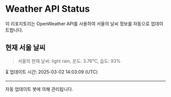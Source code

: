 
# Weather API Status

이 리포지토리는 OpenWeather API를 사용하여 서울의 날씨 정보를 자동으로 업데이트합니다.

## 현재 서울 날씨
> 서울의 현재 날씨: light rain, 온도: 3.76°C, 습도: 93%

⏳ 업데이트 시간: 2025-03-02 14:03:09 (UTC)

---
자동 업데이트 봇에 의해 관리됩니다.
